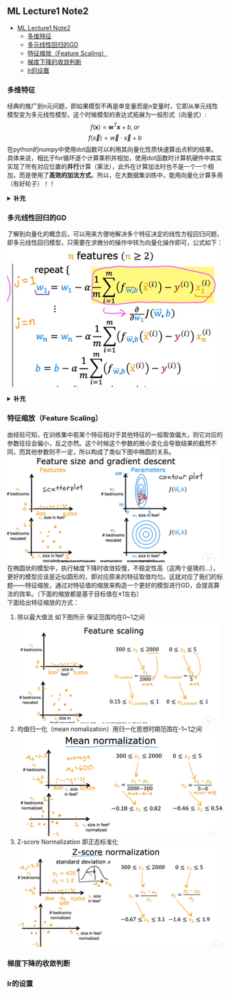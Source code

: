 ## ML Lecture1 Note2
- [ML Lecture1 Note2](#ml-lecture1-note2)
  - [多维特征](#多维特征)
  - [多元线性回归的GD](#多元线性回归的gd)
  - [特征缩放（Feature Scaling）](#特征缩放feature-scaling)
  - [梯度下降的收敛判断](#梯度下降的收敛判断)
  - [lr的设置](#lr的设置)


### 多维特征
经典的推广到n元问题，即如果模型不再是单变量而是n变量时，它即从单元线性模型变为多元线性模型，这个时候模型的表达式拓展为一般形式（向量式）:
$$
  f(\mathbf{x})=\mathbf{w}^T\mathbf{x}+b ,  or
$$
$$
  f(\vec{x}) = \vec{w} \cdot \vec{x} +b
$$
在python的numpy中使用dot函数可以利用其向量化性质快速算出点积的结果。具体来说，相比于for循环逐个计算乘积并相加，使用dot函数时计算机硬件中其实实现了所有对应位置的**并行**计算（乘法），此外在计算加法时也不是一个一个相加，而是使用了**高效的加法方式**。所以，在大数据集训练中，能用向量化计算多用（有好轮子）！！

<details>
<summary><b>补充</b></summary>
<p> 这种底层硬件实际上是基于GPU和高级的CPU的单指令多数据管道（SIMD）模式。</p>
</details>

### 多元线性回归的GD
了解到向量化的概念后，可以用来方便地解决多个特征决定的线性方程回归问题，即多元线性回归模型，只需要在求微分的操作中转为向量化操作即可，公式如下：
![](2023-02-24-00-18-26.png)
<details>
<summary><b>补充</b></summary>
<p> 实际上还有一种叫正则方程法（normal equation）的方法解决线性回归问题，无需迭代，但是比较复杂，而且不适用于其他回归问题，一般不用。</p>
</details>

### 特征缩放（Feature Scaling）
由经验可知，在训练集中若某个特征相对于其他特征的一般取值偏大，则它对应的参数往往会偏小，反之亦然。这个时候这个参数的微小变化会导致结果的截然不同，而其他参数则不一定，所以构成了类似下图中椭圆的关系。
![](2023-02-24-00-34-30.png)
在椭圆状的模型中，执行梯度下降时收敛较慢，不稳定性高（这两个是猜的...），更好的模型应该是近似圆形的，即对应原来的特征取值均匀。这就对应了我们的标题——特征缩放，通过对特征值的缩放来构造一个更好的模型进行GD，会提高算法的效率。（下面的缩放都是基于目标值在±1左右）  
下面给出特征缩放的方式：  
1. 除以最大值法 如下图所示 保证范围均在0~1之间![](2023-02-24-00-42-15.png)
2. 均值归一化（mean nomalization）用归一化思想时期范围在-1~1之间![](2023-02-24-00-46-06.png)
3. Z-score Normalization 即正态标准化 ![](2023-02-24-00-50-16.png)


### 梯度下降的收敛判断


### lr的设置




